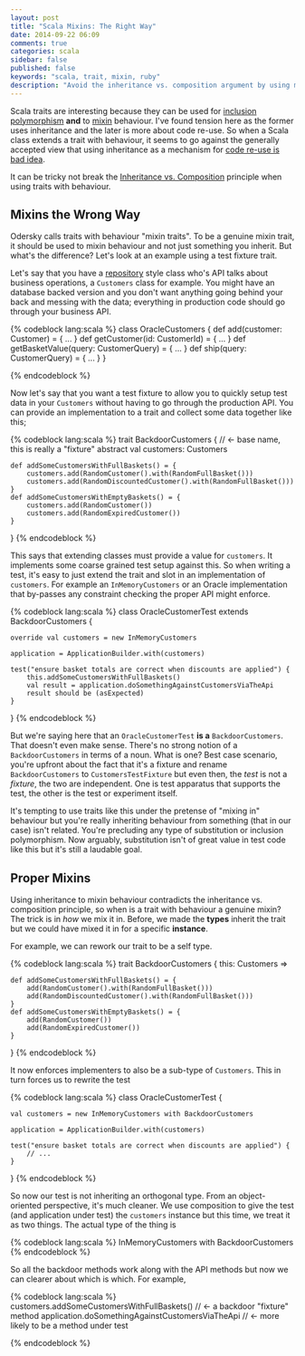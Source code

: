```yaml
---
layout: post
title: "Scala Mixins: The Right Way"
date: 2014-09-22 06:09
comments: true
categories: scala
sidebar: false
published: false
keywords: "scala, trait, mixin, ruby"
description: "Avoid the inheritance vs. composition argument by using mixin traits in the right way. Using inheritance to mixin behaviour contradicts the inheritance vs. composition principle, so when is a trait with behaviour a genuine mixin? Find out here."
---
```


Scala traits are interesting because they can be used for [inclusion polymorphism](http://en.wikipedia.org/wiki/Polymorphism_(computer_science)) **and** to [mixin](http://en.wikipedia.org/wiki/Mixin) behaviour. I've found tension here as the former uses inheritance and the later is more about code re-use. So when a Scala class extends a trait with behaviour, it seems to go against the generally accepted view that using inheritance as a mechanism for [code re-use is bad idea](http://baddotrobot.com/blog/2009/01/24/inheritance-vs-composition/). 

It can be tricky not break the [Inheritance vs. Composition](http://en.wikipedia.org/wiki/Composition_over_inheritance#Benefits) principle when using traits with behaviour.

<!-- more -->

## Mixins the Wrong Way

Odersky calls traits with behaviour "mixin traits". To be a genuine mixin trait, it should be used to mixin behaviour and not just something you inherit. But what's the difference? Let's look at an example using a test fixture trait.

Let's say that you have a [repository](http://martinfowler.com/eaaCatalog/repository.html) style class who's API talks about business operations, a `Customers` class for example. You might have an database backed version and you don't want anything going behind your back and messing with the data; everything in production code should go through your business API.

{% codeblock lang:scala %}
class OracleCustomers {
    def add(customer: Customer) = { ... }
    def getCustomer(id: CustomerId) = { ... }
    def getBasketValue(query: CustomerQuery) = { ... }
    def ship(query: CustomerQuery) = { ... }
}

{% endcodeblock %}

Now let's say that you want a test fixture to allow you to quickly setup test data in your `Customers` without having to go through the production API. You can provide an implementation to a trait and collect some data together like this;


{% codeblock lang:scala %}
trait BackdoorCustomers {       // <- base name, this is really a "fixture"
    abstract val customers: Customers

    def addSomeCustomersWithFullBaskets() = {
        customers.add(RandomCustomer().with(RandomFullBasket()))
        customers.add(RandomDiscountedCustomer().with(RandomFullBasket()))            
    }
    def addSomeCustomersWithEmptyBaskets() = {
        customers.add(RandomCustomer())
        customers.add(RandomExpiredCustomer())
    }
}
{% endcodeblock %}


This says that extending classes must provide a value for `customers`. It implements some coarse grained test setup against this. So when writing a test, it's easy to just extend the trait and slot in an implementation of `customers`. For example an `InMemoryCustomers` or an Oracle implementation that by-passes any constraint checking the proper API might enforce. 
 
 
{% codeblock lang:scala %}
class OracleCustomerTest extends BackdoorCustomers {        
    
    override val customers = new InMemoryCustomers
    
    application = ApplicationBuilder.with(customers)
    
    test("ensure basket totals are correct when discounts are applied") {
        this.addSomeCustomersWithFullBaskets()
        val result = application.doSomethingAgainstCustomersViaTheApi
        result should be (asExpected)
    }
}
{% endcodeblock %}

    
    
But we're saying here that an `OracleCustomerTest` **is a** `BackdoorCustomers`. That doesn't even make sense. There's no strong notion of a `BackdoorCustomers` in terms of a noun. What is one? Best case scenario, you're upfront about the fact that it's a fixture and rename `BackdoorCustomers` to `CustomersTestFixture` but even then, the *test* is not a *fixture*, the two are independent. One is test apparatus that supports the test, the other is the test or experiment itself.
 
It's tempting to use traits like this under the pretense of "mixing in" behaviour but you're really inheriting behaviour from something (that in our case) isn't related. You're precluding any type of substitution or inclusion polymorphism. Now arguably, substitution isn't of great value in test code like this but it's still a laudable goal.


## Proper Mixins
    
Using inheritance to mixin behaviour contradicts the inheritance vs. composition principle, so when is a trait with behaviour a genuine mixin? The trick is in _how_ we mix it in. Before, we made the **types** inherit the trait but we could have mixed it in for a specific **instance**.

For example, we can rework our trait to be a self type. 

{% codeblock lang:scala %}
trait BackdoorCustomers {
    this: Customers =>
    
    def addSomeCustomersWithFullBaskets() = {
        add(RandomCustomer().with(RandomFullBasket()))
        add(RandomDiscountedCustomer().with(RandomFullBasket()))            
    }
    def addSomeCustomersWithEmptyBaskets() = {
        add(RandomCustomer())
        add(RandomExpiredCustomer())
    }
}
{% endcodeblock %}

    
It now enforces implementers to also be a sub-type of `Customers`. This in turn forces us to rewrite the test

{% codeblock lang:scala %}
class OracleCustomerTest {        
    
    val customers = new InMemoryCustomers with BackdoorCustomers
    
    application = ApplicationBuilder.with(customers)
    
    test("ensure basket totals are correct when discounts are applied") {
        // ...
    }
}
{% endcodeblock %}

    

So now our test is not inheriting an orthogonal type. From an object-oriented perspective, it's much cleaner. We use composition to give the test (and application under test) the `customers` instance but this time, we treat it as two things. The actual type of the thing is
  
{% codeblock lang:scala %}
InMemoryCustomers with BackdoorCustomers
{% endcodeblock %}


So all the backdoor methods work along with the API methods but now we can clearer about which is which. For example,


{% codeblock lang:scala %}
customers.addSomeCustomersWithFullBaskets()         // <- a backdoor "fixture" method
application.doSomethingAgainstCustomersViaTheApi    // <- more likely to be a method under test

{% endcodeblock %}
    
    
    